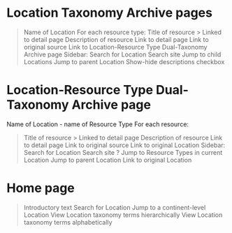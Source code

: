 # Location Taxonomy Archive pages

> Name of Location
For each resource type:
  > Title of resource
    > Linked to detail page
  > Description of resource
  > Link to detail page
  > Link to original source
> Link to Location-Resource Type Dual-Taxonomy Archive page
Sidebar:
  > Search for Location
  > Search site
  > Jump to child Locations
  > Jump to parent Location
  Show-hide descriptions checkbox


# Location-Resource Type Dual-Taxonomy Archive page

Name of Location - name of Resource Type
For each resource:
  > Title of resource
    > Linked to detail page
  > Description of resource
  > Link to detail page
  > Link to original source
  Link to original Location
Sidebar:
  > Search for Location
  > Search site
  ? Jump to Resource Types in current Location
  > Jump to parent Location
  > Link to original Location


# Home page

> Introductory text
> Search for Location
> Jump to a continent-level Location
> View Location taxonomy terms hierarchically
> View Location taxonomy terms alphabetically
